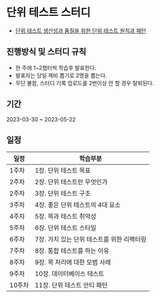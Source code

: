 # 단위 테스트 스터디
- [단위 테스트 생산성과 품질을 위한 단위 테스트 원칙과 패턴](http://www.yes24.com/Product/Goods/104084175)

## 진행방식 및 스터디 규칙
- 한 주에 1~2챕터씩 학습후 발표한다.
- 발표자는 당일 제비 뽑기로 2명을 뽑는다.
- 무단 불참, 스터디 기록 업로드를 2번이상 안 할 경우 탈퇴된다.

## 기간
2023-03-30 ~ 2023-05-22

## 일정
|일정|학습부분|
|----|----|
|1주차|1장. 단위 테스트 목표|
|2주차|2장. 단위 테스트란 무엇인가|
|2주차|3장. 단위 테스트 구조|
|3주차|4장. 좋은 단위 테스트의 4대 요소|
|4주차|5장. 목과 테스트 취약성|
|5주차|6장. 단위 테스트 스타일|
|6주차|7장. 가치 있는 단위 테스트를 위한 리팩터링|
|7주차|8장. 통합 테스트를 하는 이유|
|8주차|9장. 목 처리에 대한 모범 사례|
|9주차|10장. 데이터베이스 테스트|
|10주차|11장. 단위 테스트 안티 패턴|

